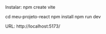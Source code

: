   Instalar: npm create vite
  
  cd meu-projeto-react
  npm install
  npm run dev

  URL: http://localhost:5173/